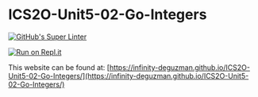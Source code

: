 # ICS2O-Unit5-02-Go-Integers
[![GitHub's Super Linter](https://github.com/Infinity-deGuzman/ICS2O-Unit5-02-Go-Integers/workflows/GitHub's%20Super%20Linter/badge.svg)](https://github.com/Infinity-deGuzman/ICS2O-Unit5-02-Go-Integers/actions)

[![Run on Repl.it](https://repl.it/badge/github/Infinity-deGuzman/ICS2O-Unit5-02-Go-Integers)](https://repl.it/github/Infinity-deGuzman/ICS2O-Unit5-02-Go-Integers)

This website can be found at: [https://infinity-deguzman.github.io/ICS2O-Unit5-02-Go-Integers/](https://infinity-deguzman.github.io/ICS2O-Unit5-02-Go-Integers/)
